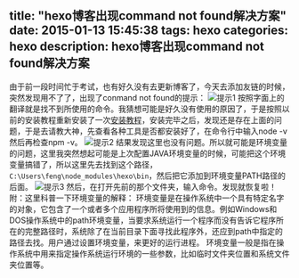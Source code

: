 title: "hexo博客出现command not found解决方案"
date: 2015-01-13 15:45:38
tags: hexo
categories: hexo
description: hexo博客出现command not found解决方案
---

由于前一段时间忙于考试，也有好久没有去更新博客了，今天去添加友链的时候，突然发现用不了了，出现了conmand not found的提示：
![提示1][1]
按照字面上的翻译就是找不到所使用的命令。我猜想可能是好久没有使用的原因了，于是按照以前的安装教程重新安装了一次[安装教程][2]，安装完毕之后，发现还是存在上面的问题，于是去请教大神，先查看各种工具是否都安装好了，在命令行中输入node -v 然后再检查npm -v。
![提示2][3]
结果发现这里也没有问题。所以就可能是环境变量的问题，这里我突然想起可能是上次配置JAVA环境变量的时候，可能把这个环境变量搞错了，所以这里先去找到这个路径，`C:\Users\feng\node_modules\hexo\bin`，然后把它添加到环境变量PATH路径的后面。
![提示3][4]
然后，在打开先前的那个文件夹，输入命令。发现就恢复啦！
附：这里科普一下环境变量的解释：
环境变量是在操作系统中一个具有特定名字的对象，它包含了一个或者多个应用程序所将使用到的信息。例如Windows和DOS操作系统中的path环境变量，当要求系统运行一个程序而没有告诉它程序所在的完整路径时，系统除了在当前目录下面寻找此程序外，还应到path中指定的路径去找。用户通过设置环境变量，来更好的运行进程。
环境变量一般是指在操作系统中用来指定操作系统运行环境的一些参数，比如临时文件夹位置和系统文件夹位置等。


  [1]: http://img.blog.csdn.net/20150113134755924?watermark/2/text/aHR0cDovL2Jsb2cuY3Nkbi5uZXQvd2hqa20=/font/5a6L5L2T/fontsize/400/fill/I0JBQkFCMA==/dissolve/70/gravity/Center
  [2]: http://blog.csdn.net/whjkm/article/details/24264905
  [3]: http://img.blog.csdn.net/20150113145822375?watermark/2/text/aHR0cDovL2Jsb2cuY3Nkbi5uZXQvd2hqa20=/font/5a6L5L2T/fontsize/400/fill/I0JBQkFCMA==/dissolve/70/gravity/Center
  [4]: http://img.blog.csdn.net/20150113150629191?watermark/2/text/aHR0cDovL2Jsb2cuY3Nkbi5uZXQvd2hqa20=/font/5a6L5L2T/fontsize/400/fill/I0JBQkFCMA==/dissolve/70/gravity/Center